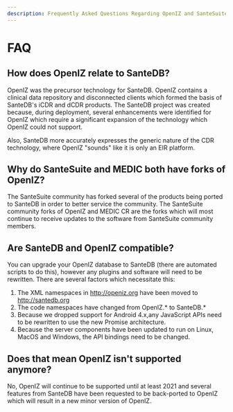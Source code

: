 ```yaml
---
description: Frequently Asked Questions Regarding OpenIZ and SanteSuite
---
```


# FAQ

## How does OpenIZ relate to SanteDB?

OpenIZ was the precursor technology for SanteDB. OpenIZ contains a clinical data repository and disconnected clients which formed the basis of SanteDB's iCDR and dCDR products. The SanteDB project was created because, during deployment, several enhancements were identified for OpenIZ which require a significant expansion of the technology which OpenIZ could not support.

Also, SanteDB more accurately expresses the generic nature of the CDR technology, where OpenIZ "sounds" like it is only an EIR platform.

## Why do SanteSuite and MEDIC both have forks of OpenIZ?

The SanteSuite community has forked several of the products being ported to SanteDB in order to better service the community. The SanteSuite community forks of OpenIZ and MEDIC CR are the forks which will most continue to receive updates to the software from SanteSuite community members. 

## Are SanteDB and OpenIZ compatible?

You can upgrade your OpenIZ database to SanteDB \(there are automated scripts to do this\), however any plugins and software will need to be rewritten. There are several factors which necessitate this:

1. The XML namespaces in http://openiz.org have been moved to http://santedb.org
2. The code namespaces have changed from OpenIZ.\* to SanteDB.\*
3. Because we dropped support for Android 4.x,any JavaScript APIs need to be rewritten to use the new Promise architecture.
4. Because the server components have been updated to run on Linux, MacOS and Windows, the API bindings need to be changed.

## Does that mean OpenIZ isn't supported anymore?

No, OpenIZ will continue to be supported until at least 2021 and several features from SanteDB have been requested to be back-ported to OpenIZ which will result in a new minor version of OpenIZ. 



